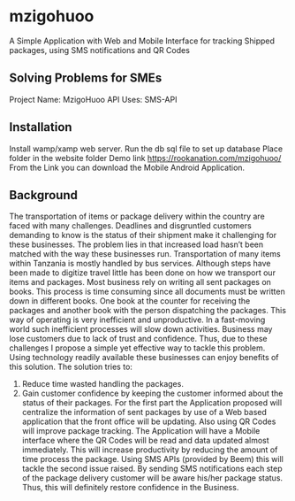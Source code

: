 # mzigohuoo
A Simple Application with Web and Mobile Interface for tracking Shipped packages, using SMS notifications and QR Codes

## Solving Problems for SMEs
Project Name: MzigoHuoo
API Uses: SMS-API

## Installation
Install wamp/xamp web server.
Run the db sql file to set up database
Place folder in the website folder
Demo link https://rookanation.com/mzigohuoo/
From the Link you can download the Mobile Android Application.

## Background
The transportation of items or package delivery within the country are faced with many challenges.  Deadlines and disgruntled customers demanding to know is the status of their shipment make it challenging for these businesses. The problem lies in that increased load hasn’t been matched with the way these businesses run.  Transportation of many items within Tanzania is mostly handled by bus services. Although steps have been made to digitize travel little has been done on how we transport our items and packages.
Most business rely on writing all sent packages on books. This process is time consuming since all documents must be written down in different books. One book at the counter for receiving the packages and another book with the person dispatching the packages. This way of operating is very inefficient and unproductive. In a fast-moving world such inefficient processes will slow down activities. Business may lose customers due to lack of trust and confidence.
Thus, due to these challenges I propose a simple yet effective way to tackle this problem. Using technology readily available these businesses can enjoy benefits of this solution. The solution tries to: 
1.	Reduce time wasted handling the packages.
2.	Gain customer confidence by keeping the customer informed about the status of their packages.
For the first part the Application proposed will centralize the information of sent packages by use of a Web based application that the front office will be updating. Also using QR Codes will improve package tracking. The Application will have a Mobile interface where the QR Codes will be read and data updated almost immediately. This will increase productivity by reducing the amount of time process the package.
Using SMS APIs (provided by Beem) this will tackle the second issue raised. By sending SMS notifications each step of the package delivery customer will be aware his/her package status. Thus, this will definitely restore confidence in the Business. 





